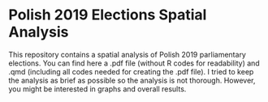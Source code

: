 # Polish 2019 Elections Spatial Analysis 

This repository contains a spatial analysis of Polish 2019 parliamentary elections. You can find here a .pdf file (without R codes for readability) and .qmd (including all codes needed for creating the .pdf file). I tried to keep the analysis as brief as possible so the analysis is not thorough. However, you might be interested in graphs and overall results.
